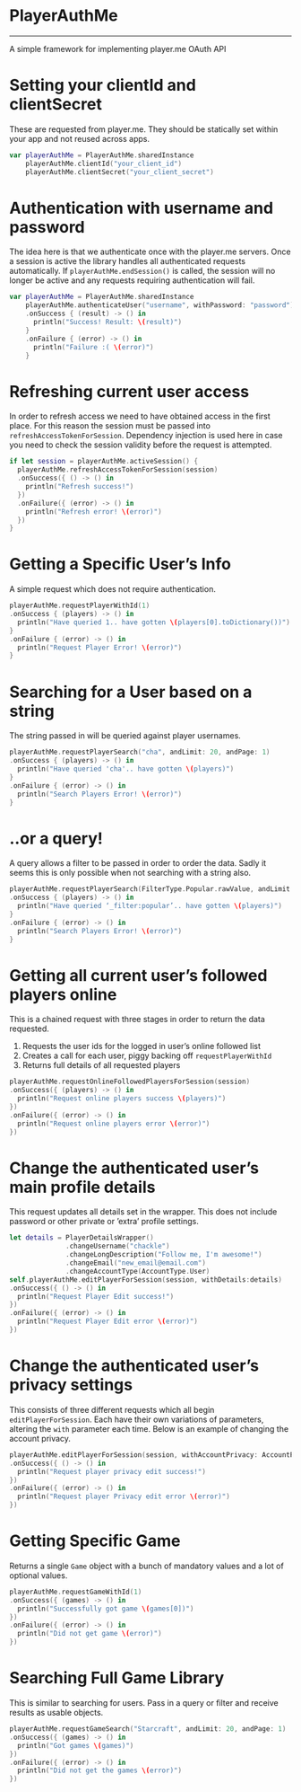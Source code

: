 # PlayerAuthMe
___
A simple framework for implementing player.me OAuth API

# Setting your clientId and clientSecret
These are requested from player.me. They should be statically set within your app and not reused across apps.
```swift
var playerAuthMe = PlayerAuthMe.sharedInstance
    playerAuthMe.clientId("your_client_id")
    playerAuthMe.clientSecret("your_client_secret")
```

# Authentication with username and password
The idea here is that we authenticate once with the player.me servers. Once a session is active the library handles all authenticated requests automatically. If `playerAuthMe.endSession()` is called, the session will no longer be active and any requests requiring authentication will fail.
```swift
var playerAuthMe = PlayerAuthMe.sharedInstance
    playerAuthMe.authenticateUser("username", withPassword: "password")
    .onSuccess { (result) -> () in
      println("Success! Result: \(result)")
    }
    .onFailure { (error) -> () in
      println("Failure :( \(error)")
    }
```

# Refreshing current user access
In order to refresh access we need to have obtained access in the first place. For this reason the session must be passed into `refreshAccessTokenForSession`. Dependency injection is used here in case you need to check the session validity before the request is attempted.
```swift
if let session = playerAuthMe.activeSession() {
  playerAuthMe.refreshAccessTokenForSession(session)
  .onSuccess({ () -> () in
    println("Refresh success!")
  })
  .onFailure({ (error) -> () in
    println("Refresh error! \(error)")
  })
}
```

# Getting a Specific User’s Info
A simple request which does not require authentication.
```swift
playerAuthMe.requestPlayerWithId(1)
.onSuccess { (players) -> () in
  println("Have queried 1.. have gotten \(players[0].toDictionary())")
}
.onFailure { (error) -> () in
  println("Request Player Error! \(error)")
}
```

# Searching for a User based on a string
The string passed in will be queried against player usernames.
```swift
playerAuthMe.requestPlayerSearch("cha", andLimit: 20, andPage: 1)
.onSuccess { (players) -> () in
  println("Have queried 'cha'.. have gotten \(players)")
}
.onFailure { (error) -> () in
  println("Search Players Error! \(error)")
}
```

# ..or a query!
A query allows a filter to be passed in order to order the data. Sadly it seems this is only possible when not searching with a string also.
```swift
playerAuthMe.requestPlayerSearch(FilterType.Popular.rawValue, andLimit: 20, andPage: 1)
.onSuccess { (players) -> () in
  println("Have queried ‘_filter:popular’.. have gotten \(players)")
}
.onFailure { (error) -> () in
  println("Search Players Error! \(error)")
}
```

# Getting all current user’s followed players online
This is a chained request with three stages in order to return the data requested.

1. Requests the user ids for the logged in user’s online followed list
2. Creates a call for each user, piggy backing off `requestPlayerWithId`
3. Returns full details of all requested players

```swift
playerAuthMe.requestOnlineFollowedPlayersForSession(session)
.onSuccess({ (players) -> () in
  println("Request online players success \(players)")
})
.onFailure({ (error) -> () in
  println("Request online players error \(error)")
})
```

# Change the authenticated user’s main profile details
This request updates all details set in the wrapper. This does not include password or other private or ’extra’ profile settings.
```swift
let details = PlayerDetailsWrapper()
              .changeUsername("chackle")
              .changeLongDescription("Follow me, I'm awesome!")
              .changeEmail("new_email@email.com")
              .changeAccountType(AccountType.User)
self.playerAuthMe.editPlayerForSession(session, withDetails:details)
.onSuccess({ () -> () in
  println("Request Player Edit success!")
})
.onFailure({ (error) -> () in
  println("Request Player Edit error \(error)")
})
```

# Change the authenticated user’s privacy settings
This consists of three different requests which all begin `editPlayerForSession`. Each have their own variations of parameters, altering the `with` parameter each time. Below is an example of changing the account privacy.
```swift
playerAuthMe.editPlayerForSession(session, withAccountPrivacy: AccountPrivacy.Private)
.onSuccess({ () -> () in
  println("Request player privacy edit success!")
})
.onFailure({ (error) -> () in
  println("Request player Privacy edit error \(error)")
})
```

# Getting Specific Game
Returns a single `Game` object with a bunch of mandatory values and a lot of optional values.
```swift
playerAuthMe.requestGameWithId(1)
.onSuccess({ (games) -> () in
  println("Successfully got game \(games[0])")
})
.onFailure({ (error) -> () in
  println("Did not get game \(error)")
})
```

# Searching Full Game Library
This is similar to searching for users. Pass in a query or filter and receive results as usable objects.
```swift
playerAuthMe.requestGameSearch("Starcraft", andLimit: 20, andPage: 1)
.onSuccess({ (games) -> () in
  println("Got games \(games)")
})
.onFailure({ (error) -> () in
  println("Did not get the games \(error)")
})
```